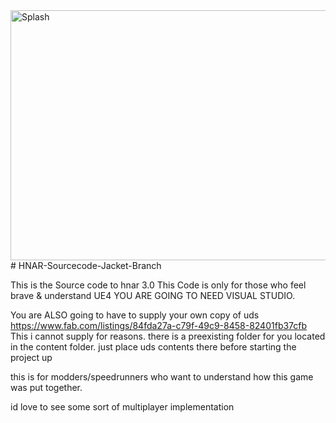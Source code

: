 
<img width="1200" height="400" alt="Splash" src="https://github.com/user-attachments/assets/d2d1da5d-6e1e-4463-bd40-f47c0ee3d30d" />
# HNAR-Sourcecode-Jacket-Branch

This is the Source code to hnar 3.0
This Code is only for those who feel brave & understand UE4
YOU ARE GOING TO NEED VISUAL STUDIO.

You are ALSO going to have to supply your own copy of uds  https://www.fab.com/listings/84fda27a-c79f-49c9-8458-82401fb37cfb
This i cannot supply for reasons. there is a preexisting folder for you located in the content folder. just place uds contents there before starting the project up

this is for modders/speedrunners who want to understand how this game was put together.

id love to see some sort of multiplayer implementation
